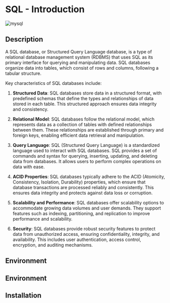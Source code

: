 # SQL - Introduction

![mysql](https://github.com/ayoub22222222/alx-higher_level_programming/assets/79339502/6a900f02-2a68-46e1-9752-bc21938a2744)


## Description
A SQL database, or Structured Query Language database, is a type of relational database management system (RDBMS) that uses SQL as its primary interface for querying and manipulating data. SQL databases organize data into tables, which consist of rows and columns, following a tabular structure.

Key characteristics of SQL databases include:

1. **Structured Data**: SQL databases store data in a structured format, with predefined schemas that define the types and relationships of data stored in each table. This structured approach ensures data integrity and consistency.

2. **Relational Model**: SQL databases follow the relational model, which represents data as a collection of tables with defined relationships between them. These relationships are established through primary and foreign keys, enabling efficient data retrieval and manipulation.

3. **Query Language**: SQL (Structured Query Language) is a standardized language used to interact with SQL databases. SQL provides a set of commands and syntax for querying, inserting, updating, and deleting data from databases. It allows users to perform complex operations on data with ease.

4. **ACID Properties**: SQL databases typically adhere to the ACID (Atomicity, Consistency, Isolation, Durability) properties, which ensure that database transactions are processed reliably and consistently. This ensures data integrity and protects against data loss or corruption.

5. **Scalability and Performance**: SQL databases offer scalability options to accommodate growing data volumes and user demands. They support features such as indexing, partitioning, and replication to improve performance and scalability.

6. **Security**: SQL databases provide robust security features to protect data from unauthorized access, ensuring confidentiality, integrity, and availability. This includes user authentication, access control, encryption, and auditing mechanisms.

## Environment

## Environment

## Installation

